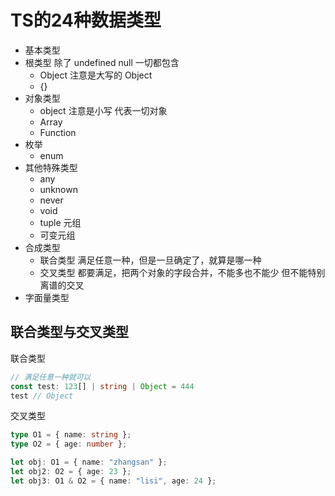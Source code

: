 # TS的24种数据类型

 - 基本类型
 - 根类型 除了 undefined null 一切都包含
   - Object 注意是大写的 Object
   - {}
 - 对象类型
   - object 注意是小写 代表一切对象
   - Array
   - Function
 - 枚举
   - enum
 - 其他特殊类型
   - any
   - unknown
   - never
   - void
   - tuple 元组
   - 可变元组
 - 合成类型
   - 联合类型 满足任意一种，但是一旦确定了，就算是哪一种
   - 交叉类型 都要满足，把两个对象的字段合并，不能多也不能少  但不能特别离谱的交叉
 - 字面量类型

## 联合类型与交叉类型
联合类型
```ts
// 满足任意一种就可以
const test: 123[] | string | Object = 444
test // Object
```

交叉类型
```ts
type O1 = { name: string };
type O2 = { age: number };

let obj: O1 = { name: "zhangsan" };
let obj2: O2 = { age: 23 };
let obj3: O1 & O2 = { name: "lisi", age: 24 };
```